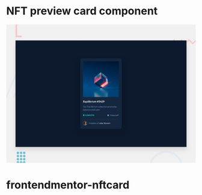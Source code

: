 # NFT preview card component

![Design preview for the NFT preview card component coding challenge](./design/desktop-preview.jpg)
# frontendmentor-nftcard

